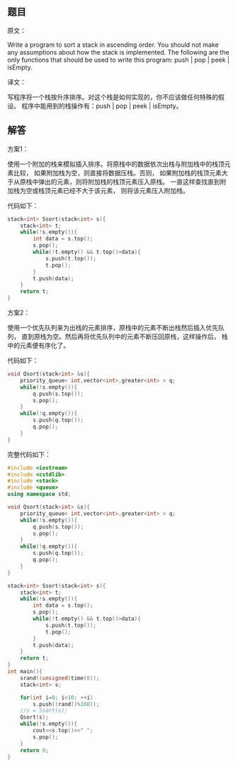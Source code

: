 ## 题目

原文：

Write a program to sort a stack in ascending order. You should not make any assumptions about how the stack is implemented. The following are the only functions that should be used to write this program: push | pop | peek | isEmpty.

译文：

写程序将一个栈按升序排序。对这个栈是如何实现的，你不应该做任何特殊的假设。 程序中能用到的栈操作有：push | pop | peek | isEmpty。

## 解答

方案1：

使用一个附加的栈来模拟插入排序。将原栈中的数据依次出栈与附加栈中的栈顶元素比较， 如果附加栈为空，则直接将数据压栈。否则， 如果附加栈的栈顶元素大于从原栈中弹出的元素，则将附加栈的栈顶元素压入原栈。 一直这样查找直到附加栈为空或栈顶元素已经不大于该元素， 则将该元素压入附加栈。

代码如下：

```c++
stack<int> Ssort(stack<int> s){
	stack<int> t;
	while(!s.empty()){
		int data = s.top();
		s.pop();
		while(!t.empty() && t.top()>data){
			s.push(t.top());
			t.pop();
		}
		t.push(data);
	}
	return t;
}

```

方案2：

使用一个优先队列来为出栈的元素排序，原栈中的元素不断出栈然后插入优先队列， 直到原栈为空。然后再将优先队列中的元素不断压回原栈，这样操作后， 栈中的元素便有序化了。

代码如下：

```c++
void Qsort(stack<int> &s){
	priority_queue< int,vector<int>,greater<int> > q;
	while(!s.empty()){
		q.push(s.top());
		s.pop();
	}
	while(!q.empty()){
		s.push(q.top());
		q.pop();
	}
}

```

完整代码如下：

```c++
#include <iostream>
#include <cstdlib>
#include <stack>
#include <queue>
using namespace std;

void Qsort(stack<int> &s){
	priority_queue< int,vector<int>,greater<int> > q;
	while(!s.empty()){
		q.push(s.top());
		s.pop();
	}
	while(!q.empty()){
		s.push(q.top());
		q.pop();
	}
}

stack<int> Ssort(stack<int> s){
	stack<int> t;
	while(!s.empty()){
		int data = s.top();
		s.pop();
		while(!t.empty() && t.top()>data){
			s.push(t.top());
			t.pop();
		}
		t.push(data);
	}
	return t;
}
int main(){
	srand((unsigned)time(0));
	stack<int> s;

	for(int i=0; i<10; ++i)
		s.push((rand()%100));
	//s = Ssort(s);
	Qsort(s);
	while(!s.empty()){
		cout<<s.top()<<" ";
		s.pop();
	}
	return 0;
}
```